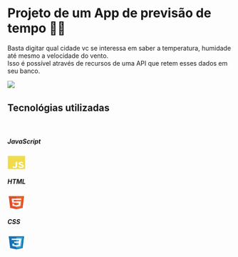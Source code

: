 # Projeto de um App de previsão de tempo 🐱‍💻 

Basta digitar qual cidade vc se interessa em saber a temperatura, humidade até mesmo a velocidade do vento.<BR>
Isso é possível através de recursos de uma API que retem esses dados em seu banco.

<img src=".src/image/tempo.gif">

## Tecnológias utilizadas 

<div style="display: inline_block"><br>
<h5>JavaScript</h5>
  <img align="center" alt="Js" height="30" width="40" src="https://raw.githubusercontent.com/devicons/devicon/master/icons/javascript/javascript-plain.svg">
  <h5>HTML</h5>
  <img align="center" alt="HTML" height="30" width="40" src="https://raw.githubusercontent.com/devicons/devicon/master/icons/html5/html5-original.svg">
  <h5>CSS</h5>
  <img align="center" alt="CSS" height="30" width="40" src="https://raw.githubusercontent.com/devicons/devicon/master/icons/css3/css3-original.svg">
</div>
